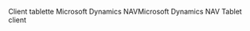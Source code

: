 <span data-ttu-id="9d4f1-101">Client tablette Microsoft Dynamics NAV</span><span class="sxs-lookup"><span data-stu-id="9d4f1-101">Microsoft Dynamics NAV Tablet client</span></span>